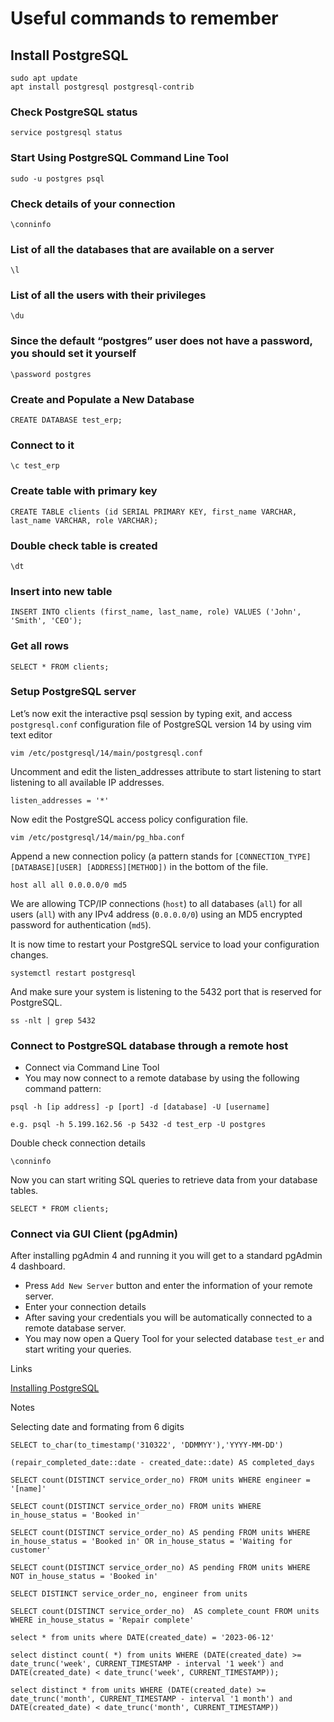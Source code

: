 # Useful commands to remember

## Install PostgreSQL

```
sudo apt update
apt install postgresql postgresql-contrib
```

### Check PostgreSQL status

`service postgresql status`

### Start Using PostgreSQL Command Line Tool

`sudo -u postgres psql`

### Check details of your connection

`\conninfo`

### List of all the databases that are available on a server

`\l`

### List of all the users with their privileges

`\du`

### Since the default “postgres” user does not have a password, you should set it yourself

`\password postgres`

### Create and Populate a New Database

`CREATE DATABASE test_erp;`

### Connect to it

`\c test_erp`

### Create table with primary key

```
CREATE TABLE clients (id SERIAL PRIMARY KEY, first_name VARCHAR, last_name VARCHAR, role VARCHAR);
```

### Double check table is created

`\dt`

### Insert into new table

```
INSERT INTO clients (first_name, last_name, role) VALUES ('John', 'Smith', 'CEO');
```

### Get all rows

`SELECT * FROM clients;`

### Setup PostgreSQL server

Let’s now exit the interactive psql session by typing exit, and access `postgresql.conf` configuration file of PostgreSQL version 14 by using vim text editor

`vim /etc/postgresql/14/main/postgresql.conf`

Uncomment and edit the listen_addresses attribute to start listening to start listening to all available IP addresses.

`listen_addresses = '*'`

Now edit the PostgreSQL access policy configuration file.

`vim /etc/postgresql/14/main/pg_hba.conf`

Append a new connection policy (a pattern stands for `[CONNECTION_TYPE][DATABASE][USER] [ADDRESS][METHOD])` in the bottom of the file.

`host all all 0.0.0.0/0 md5`

We are allowing TCP/IP connections (`host`) to all databases (`all`) for all users (`all`) with any IPv4 address (`0.0.0.0/0`) using an MD5 encrypted password for authentication (`md5`).

It is now time to restart your PostgreSQL service to load your configuration changes.

`systemctl restart postgresql`

And make sure your system is listening to the 5432 port that is reserved for PostgreSQL.

`ss -nlt | grep 5432`

### Connect to PostgreSQL database through a remote host

- Connect via Command Line Tool
- You may now connect to a remote database by using the following command pattern:

`psql -h [ip address] -p [port] -d [database] -U [username]`

`e.g. psql -h 5.199.162.56 -p 5432 -d test_erp -U postgres`

Double check connection details

`\conninfo`

Now you can start writing SQL queries to retrieve data from your database tables.

``` SELECT * FROM clients; ```

### Connect via GUI Client (pgAdmin)

After installing pgAdmin 4 and running it you will get to a standard pgAdmin 4 dashboard.

- Press ``` Add New Server ``` button and enter the information of your remote server.
- Enter your connection details
- After saving your credentials you will be automatically connected to a remote database server.
- You may now open a Query Tool for your selected database ``` test_er ``` and start writing your queries.

Links

[Installing PostgreSQL](https://www.cherryservers.com/blog/how-to-install-and-setup-postgresql-server-on-ubuntu-20-04)

Notes

Selecting date and formating from 6 digits

``` SELECT to_char(to_timestamp('310322', 'DDMMYY'),'YYYY-MM-DD') ```

<!-- Calculate date_completed -->
``` (repair_completed_date::date - created_date::date) AS completed_days ```

<!-- Count jobs done by specific engineer -->
``` SELECT count(DISTINCT service_order_no) FROM units WHERE engineer = '[name]' ```

<!-- Count jobs that have the in house status 'Booked in' -->
``` SELECT count(DISTINCT service_order_no) FROM units WHERE in_house_status = 'Booked in' ```

<!-- Count total jobs that have any status besides 'repair completed -->

``` SELECT count(DISTINCT service_order_no) AS pending FROM units WHERE in_house_status = 'Booked in' OR in_house_status = 'Waiting for customer' ```

``` SELECT count(DISTINCT service_order_no) AS pending FROM units WHERE NOT in_house_status = 'Booked in' ```

<!-- Show service_order_no and engineer -->
``` SELECT DISTINCT service_order_no, engineer from units ```

<!-- Count number of jobs that have in house status 'Repair complete' -->
``` SELECT count(DISTINCT service_order_no)  AS complete_count FROM units WHERE in_house_status = 'Repair complete' ```

<!-- Get jobs booked in today -->
``` select * from units where DATE(created_date) = '2023-06-12' ```

<!-- Select all jobs for one week -->
``` select distinct count( *) from units WHERE (DATE(created_date) >= date_trunc('week', CURRENT_TIMESTAMP - interval '1 week') and DATE(created_date) < date_trunc('week', CURRENT_TIMESTAMP)); ```

<!-- Select all jobs for one month -->
```select distinct * from units WHERE (DATE(created_date) >= date_trunc('month', CURRENT_TIMESTAMP - interval '1 month') and DATE(created_date) < date_trunc('month', CURRENT_TIMESTAMP))```
